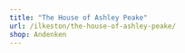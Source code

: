 ```yaml
---
title: "The House of Ashley Peake"
url: /ilkeston/the-house-of-ashley-peake/
shop: Andenken
---
```

